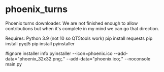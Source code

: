 # phoenix_turns
Phoenix turns downloader. We are not finished enough to allow contributions but when it's complete in my mind we can go that direction.

Requires:
Python 3.9 (not 10 so QT5tools work)
pip install requests
pip install pyqt5
pip install pyinstaller

#ignore installer info
pyinstaller --icon=phoenix.ico --add-data="phoenix_32x32.png;." --add-data="phoenix.ico;." --noconsole main.py